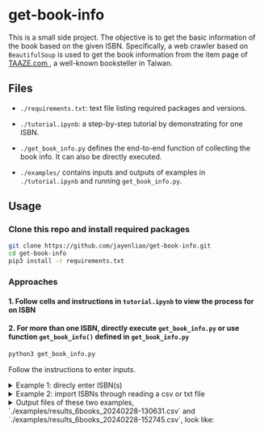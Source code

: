 # get-book-info

This is a small side project. The objective is to get the basic information of the book based on the given ISBN. Specifically, a web crawler based on `BeautifulSoup` is used to get the book information from the item page of [TAAZE.com ](https://www.taaze.tw/index.html), a well-known booksteller in Taiwan.

## Files

- `./requirements.txt`: text file listing required packages and versions.

- `./tutorial.ipynb`: a step-by-step tutorial by demonstrating for one ISBN.

- `./get_book_info.py` defines the end-to-end function of collecting the book info. It can also be directly executed.

- `./examples/` contains inputs and outputs of examples in `./tutorial.ipynb` and running `get_book_info.py`.

## Usage

### Clone this repo and install required packages

```bash
git clone https://github.com/jayenliao/get-book-info.git
cd get-book-info
pip3 install -r requirements.txt
```

### Approaches

#### 1. Follow cells and instructions in `tutorial.ipynb` to view the process for on ISBN

#### 2. For more than one ISBN, directly execute `get_book_info.py` or use function `get_book_info()` defined in `get_book_info.py`

```bash
python3 get_book_info.py
```

Follow the instructions to enter inputs.

<details>
<summary>Example 1: direcly enter ISBN(s)</summary>

```text
How do you want to import ISBN(s)? (a) directly enter / (b) give the path to a file: a
Please enter one or more ISBNs (please separate them with spaces): 9786267149485 9786263299443 9789572049297 9786263185814 9786263244887 9789865918255
Do you want to print out all results? (y/n): y

{'書名': '去日本自助旅行！給超新手的旅遊密技全圖解：交通攻略X食宿玩買X旅程規劃，有問必答萬用QA 暢銷最新版', '作者': '超級旅行貓', '出版社': '創意市集', '出版日期': '2023-01-07', 'ISBN/ISSN': '9786267149485', '語言': '繁體中文', '裝訂方式': '平裝', '頁數': '272頁', '開數': '16K', '商品尺寸': '長：230mm \\ 寬：170mm \\ 高：15mm', '類別': '中文書>旅遊>東北亞'}

{'書名': '慢遊法國：美景、藝術、建築、歷史的深度體驗，歐洲線領隊從自助到跟團的隨身導覽攻略', '作者': '魏宏展', '出版社': '台灣東販股份有限公司', '出版日期': '2023-08-28', 'ISBN/ISSN': '9786263299443', '語言': '繁體中文', '裝訂方式': '平裝', '頁數': '280頁', '商品尺寸': '長：230mm \\ 寬：170mm \\ 高：15mm', '類別': '中文書>旅遊>歐洲'}

{'書名': 'Word、Excel、PowerPoint 強效精攻500招 ', '作者': 'PCuSER研究室', '出版社': 'PCuSER電腦人文化', '出版日期': '2023-03-04', 'ISBN/ISSN': '9789572049297', '語言': '繁體中文', '裝訂方式': '平裝', '頁數': '136頁', '開數': '8K', '商品尺寸': '長：280mm \\ 寬：210mm \\ 高：15mm', '類別': '中文書>電腦>應用軟體'}

{'書名': '都問AI吧！ChatGPT上手的第一本書', '作者': '維圖歐索', '出版社': '商周出版', '出版日期': '2023-03-11', 'ISBN/ISSN': '9786263185814', '語言': '繁體中文', '裝訂方式': '平裝', '頁數': '176頁', '開數': '16K', '商品尺寸': '長：210mm \\ 寬：148mm \\ 高：15mm', '類別': '中文書>電腦>應用軟體'}

{'書名': '用Canva設計超快超質感：平面、網頁、電子書、簡報、影片製作與AI繪圖最速技', '作者': '鄧君如、文淵閣工作室', '出版社': '碁峰資訊', '出版日期': '2023-04-27', 'ISBN/ISSN': '9786263244887', '語言': '繁體中文', '裝訂方式': '平裝', '頁數': '336頁', '開數': '18', '類別': '中文書>電腦>應用軟體'}

{'書名': '國家地理終極旅遊：一生必遊的500祕境之旅', '作者': '國家地理學會叢書部', '譯者': '方淑惠、余佳玲、許妍飛', '出版社': '大石文化', '出版日期': '2013-07-16', 'ISBN/ISSN': '9789865918255', '語言': '繁體中文', '裝訂方式': '平裝', '頁數': '320頁', '商品尺寸': '長：210mm \\ 寬：157mm類別：中文書'}

The final outputs are saved as ./examples/results_6books_20240228-130631.csv
```
</details>

<details>
<summary>Example 2: import ISBNs through reading a csv or txt file</summary>

```text
How do you want to import ISBN(s)? (a) directly enter / (b) give the path to a file: b
Please enter the path to a file with ISBNs: examples/isbn_list.txt
Do you want to print out all results? (y/n): y

{'書名': '去日本自助旅行！給超新手的旅遊密技全圖解：交通攻略X食宿玩買X旅程規劃，有問必答萬用QA 暢銷最新版', '作者': '超級旅行貓', '出版社': '創意市集', '出版日期': '2023-01-07', 'ISBN/ISSN': '9786267149485', '語言': '繁體中文', '裝訂方式': '平裝', '頁數': '272頁', '開數': '16K', '商品尺寸': '長：230mm \\ 寬：170mm \\ 高：15mm', '類別': '中文書>旅遊>東北亞'}

{'書名': '慢遊法國：美景、藝術、建築、歷史的深度體驗，歐洲線領隊從自助到跟團的隨身導覽攻略', '作者': '魏宏展', '出版社': '台灣東販股份有限公司', '出版日期': '2023-08-28', 'ISBN/ISSN': '9786263299443', '語言': '繁體中文', '裝訂方式': '平裝', '頁數': '280頁', '商品尺寸': '長：230mm \\ 寬：170mm \\ 高：15mm', '類別': '中文書>旅遊>歐洲'}

{'書名': 'Word、Excel、PowerPoint 強效精攻500招 ', '作者': 'PCuSER研究室', '出版社': 'PCuSER電腦人文化', '出版日期': '2023-03-04', 'ISBN/ISSN': '9789572049297', '語言': '繁體中文', '裝訂方式': '平裝', '頁數': '136頁', '開數': '8K', '商品尺寸': '長：280mm \\ 寬：210mm \\ 高：15mm', '類別': '中文書>電腦>應用軟體'}

{'書名': '都問AI吧！ChatGPT上手的第一本書', '作者': '維圖歐索', '出版社': '商周出版', '出版日期': '2023-03-11', 'ISBN/ISSN': '9786263185814', '語言': '繁體中文', '裝訂方式': '平裝', '頁數': '176頁', '開數': '16K', '商品尺寸': '長：210mm \\ 寬：148mm \\ 高：15mm', '類別': '中文書>電腦>應用軟體'}

{'書名': '用Canva設計超快超質感：平面、網頁、電子書、簡報、影片製作與AI繪圖最速技', '作者': '鄧君如、文淵閣工作室', '出版社': '碁峰資訊', '出版日期': '2023-04-27', 'ISBN/ISSN': '9786263244887', '語言': '繁體中文', '裝訂方式': '平裝', '頁數': '336頁', '開數': '18', '類別': '中文書>電腦>應用軟體'}

{'書名': '國家地理終極旅遊：一生必遊的500祕境之旅', '作者': '國家地理學會叢書部', '譯者': '方淑惠、余佳玲、許妍飛', '出版社': '大石文化', '出版日期': '2013-07-16', 'ISBN/ISSN': '9789865918255', '語言': '繁體中文', '裝訂方式': '平裝', '頁數': '320頁', '商品尺寸': '長：210mm \\ 寬：157mm類別：中文書'}

The final outputs are saved as ./examples/results_6books_20240228-152745.csv
```

</details>

<details>
<summary>Output files of these two examples, `./examples/results_6books_20240228-130631.csv` and `./examples/results_6books_20240228-152745.csv`, look like:</summary>

|               |  書名                                                  |  作者          |  出版社          |  出版日期        |  ISBN/ISSN      |  語言    |  裝訂方式  |  頁數    |  開數   |  商品尺寸                        |  類別           |  譯者
---------------|------------------------------------------------------|--------------|---------------|--------------|-----------------|--------|--------|--------|-------|------------------------------|---------------|-------------
9786267149485  |  去日本自助旅行！給超新手的旅遊密技全圖解：交通攻略X食宿玩買X旅程規劃，有問必答萬用QA 暢銷最新版  |  超級旅行貓       |  創意市集         |  2023-01-07  |  9786267149485  |  繁體中文  |  平裝    |  272頁  |  16K  |  長：230mm \ 寬：170mm \ 高：15mm  |  中文書>旅遊>東北亞   |
9786263299443  |  慢遊法國：美景、藝術、建築、歷史的深度體驗，歐洲線領隊從自助到跟團的隨身導覽攻略            |  魏宏展         |  台灣東販股份有限公司   |  2023-08-28  |  9786263299443  |  繁體中文  |  平裝    |  280頁  |       |  長：230mm \ 寬：170mm \ 高：15mm  |  中文書>旅遊>歐洲    |
9789572049297  |  Word、Excel、PowerPoint 強效精攻500招                      |  PCuSER研究室   |  PCuSER電腦人文化  |  2023-03-04  |  9789572049297  |  繁體中文  |  平裝    |  136頁  |  8K   |  長：280mm \ 寬：210mm \ 高：15mm  |  中文書>電腦>應用軟體  |
9786263185814  |  都問AI吧！ChatGPT上手的第一本書                                |  維圖歐索        |  商周出版         |  2023-03-11  |  9786263185814  |  繁體中文  |  平裝    |  176頁  |  16K  |  長：210mm \ 寬：148mm \ 高：15mm  |  中文書>電腦>應用軟體  |
9786263244887  |  用Canva設計超快超質感：平面、網頁、電子書、簡報、影片製作與AI繪圖最速技             |  鄧君如、文淵閣工作室  |  碁峰資訊         |  2023-04-27  |  9786263244887  |  繁體中文  |  平裝    |  336頁  |  18   |                              |  中文書>電腦>應用軟體  |
9789865918255  |  國家地理終極旅遊：一生必遊的500祕境之旅                               |  國家地理學會叢書部   |  大石文化         |  2013-07-16  |  9789865918255  |  繁體中文  |  平裝    |  320頁  |       |  長：210mm \ 寬：157mm類別：中文書     |               |  方淑惠、余佳玲、許妍飛
</details>

